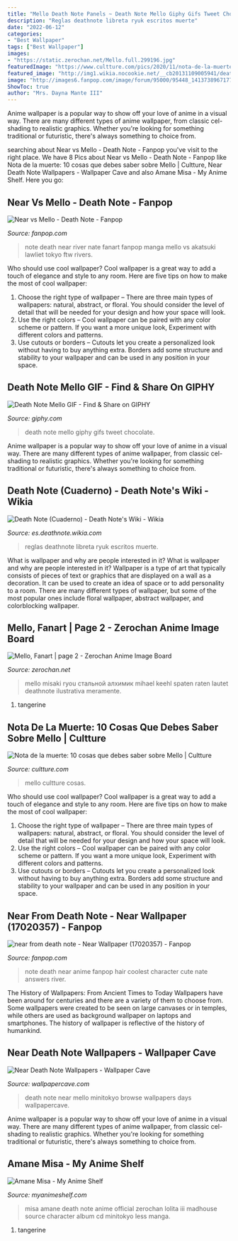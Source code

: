 ```yaml
---
title: "Mello Death Note Panels ~ Death Note Mello Giphy Gifs Tweet Chocolate"
description: "Reglas deathnote libreta ryuk escritos muerte"
date: "2022-06-12"
categories:
- "Best Wallpaper"
tags: ["Best Wallpaper"]
images:
- "https://static.zerochan.net/Mello.full.299196.jpg"
featuredImage: "https://www.cultture.com/pics/2020/11/nota-de-la-muerte-10-cosas-que-debes-saber-sobre-mello.jpg"
featured_image: "http://img1.wikia.nocookie.net/__cb20131109005941/deathnote/es/images/thumb/8/84/How_to_Use_01.jpg/500px-How_to_Use_01.jpg"
image: "http://images6.fanpop.com/image/forum/95000/95448_1413738967177_full.png"
ShowToc: true
author: "Mrs. Dayna Mante III"
---
```



Anime wallpaper is a popular way to show off your love of anime in a visual way. There are many different types of anime wallpaper, from classic cel-shading to realistic graphics. Whether you're looking for something traditional or futuristic, there's always something to choice from.

	

		
searching about Near vs Mello - Death Note - Fanpop you've visit to the right place. We have 8 Pics about Near vs Mello - Death Note - Fanpop like Nota de la muerte: 10 cosas que debes saber sobre Mello | Cultture, Near Death Note Wallpapers - Wallpaper Cave and also Amane Misa - My Anime Shelf. Here you go:
		
    
## Near Vs Mello - Death Note - Fanpop

<img loading=lazy src="http://images6.fanpop.com/image/forum/95000/95448_1413738967177_full.png" onerror="this.onerror=null;this.src='https://tse3.mm.bing.net/th?id=OIP.c_95e5EeEBHx6w8k0krpLAAAAA&amp;pid=15.1';" alt="Near vs Mello - Death Note - Fanpop">

_Source: fanpop.com_

>note death near river nate fanart fanpop manga mello vs akatsuki lawliet tokyo ftw rivers. 

	

Who should use cool wallpaper?
Cool wallpaper is a great way to add a touch of elegance and style to any room. Here are five tips on how to make the most of cool wallpaper: 
1) Choose the right type of wallpaper – There are three main types of wallpapers: natural, abstract, or floral. You should consider the level of detail that will be needed for your design and how your space will look. 
2) Use the right colors – Cool wallpaper can be paired with any color scheme or pattern. If you want a more unique look, Experiment with different colors and patterns. 
3) Use cutouts or borders – Cutouts let you create a personalized look without having to buy anything extra. Borders add some structure and stability to your wallpaper and can be used in any position in your space.

    
## Death Note Mello GIF - Find &amp; Share On GIPHY

<img loading=lazy src="http://media1.giphy.com/media/LR7pivL94glEs/giphy.gif" onerror="this.onerror=null;this.src='https://tse3.mm.bing.net/th?id=OIP.2Hd4-BuKurI4MeBi3fBNawHaEE&amp;pid=15.1';" alt="Death Note Mello GIF - Find &amp; Share on GIPHY">

_Source: giphy.com_

>death note mello giphy gifs tweet chocolate. 

	

Anime wallpaper is a popular way to show off your love of anime in a visual way. There are many different types of anime wallpaper, from classic cel-shading to realistic graphics. Whether you're looking for something traditional or futuristic, there's always something to choice from.

    
## Death Note (Cuaderno) - Death Note&#039;s Wiki - Wikia

<img loading=lazy src="http://img1.wikia.nocookie.net/__cb20131109005941/deathnote/es/images/thumb/8/84/How_to_Use_01.jpg/500px-How_to_Use_01.jpg" onerror="this.onerror=null;this.src='https://tse2.mm.bing.net/th?id=OIP.OSgy7bnv0oRHuJoYMqkjIQHaLr&amp;pid=15.1';" alt="Death Note (Cuaderno) - Death Note&#039;s Wiki - Wikia">

_Source: es.deathnote.wikia.com_

>reglas deathnote libreta ryuk escritos muerte. 

	

What is wallpaper and why are people interested in it?
What is wallpaper and why are people interested in it?
Wallpaper is a type of art that typically consists of pieces of text or graphics that are displayed on a wall as a decoration. It can be used to create an idea of space or to add personality to a room. There are many different types of wallpaper, but some of the most popular ones include floral wallpaper, abstract wallpaper, and colorblocking wallpaper.

    
## Mello, Fanart | Page 2 - Zerochan Anime Image Board

<img loading=lazy src="https://static.zerochan.net/Mello.full.299196.jpg" onerror="this.onerror=null;this.src='https://tse2.mm.bing.net/th?id=OIP.YAyfzpS1xOj74bxcbRpwbQHaL0&amp;pid=15.1';" alt="Mello, Fanart | page 2 - Zerochan Anime Image Board">

_Source: zerochan.net_

>mello misaki ryou стальной алхимик mihael keehl spaten raten lautet deathnote ilustrativa meramente. 

	

1. tangerine 

    
## Nota De La Muerte: 10 Cosas Que Debes Saber Sobre Mello | Cultture

<img loading=lazy src="https://www.cultture.com/pics/2020/11/nota-de-la-muerte-10-cosas-que-debes-saber-sobre-mello.jpg" onerror="this.onerror=null;this.src='https://tse3.mm.bing.net/th?id=OIP._oNpLz3Wl8MSSda3z_hWVgHaDt&amp;pid=15.1';" alt="Nota de la muerte: 10 cosas que debes saber sobre Mello | Cultture">

_Source: cultture.com_

>mello cultture cosas. 

	

Who should use cool wallpaper?
Cool wallpaper is a great way to add a touch of elegance and style to any room. Here are five tips on how to make the most of cool wallpaper: 
1) Choose the right type of wallpaper – There are three main types of wallpapers: natural, abstract, or floral. You should consider the level of detail that will be needed for your design and how your space will look. 
2) Use the right colors – Cool wallpaper can be paired with any color scheme or pattern. If you want a more unique look, Experiment with different colors and patterns. 
3) Use cutouts or borders – Cutouts let you create a personalized look without having to buy anything extra. Borders add some structure and stability to your wallpaper and can be used in any position in your space.

    
## Near From Death Note - Near Wallpaper (17020357) - Fanpop

<img loading=lazy src="http://images4.fanpop.com/image/photos/17000000/near-from-death-note-near-17020357-800-600.jpg" onerror="this.onerror=null;this.src='https://tse4.mm.bing.net/th?id=OIP.PnC93wTK5gGNoa7ZmjaAKQHaFj&amp;pid=15.1';" alt="near from death note - Near Wallpaper (17020357) - Fanpop">

_Source: fanpop.com_

>note death near anime fanpop hair coolest character cute nate answers river. 

	

The History of Wallpapers: From Ancient Times to Today
Wallpapers have been around for centuries and there are a variety of them to choose from. Some wallpapers were created to be seen on large canvases or in temples, while others are used as background wallpaper on laptops and smartphones. The history of wallpaper is reflective of the history of humankind.

    
## Near Death Note Wallpapers - Wallpaper Cave

<img loading=lazy src="https://wallpapercave.com/wp/24JVQm2.jpg" onerror="this.onerror=null;this.src='https://tse1.mm.bing.net/th?id=OIP.sJJzXXfIb_ft4k25wHnJegHaEK&amp;pid=15.1';" alt="Near Death Note Wallpapers - Wallpaper Cave">

_Source: wallpapercave.com_

>death note near mello minitokyo browse wallpapers days wallpapercave. 

	

Anime wallpaper is a popular way to show off your love of anime in a visual way. There are many different types of anime wallpaper, from classic cel-shading to realistic graphics. Whether you're looking for something traditional or futuristic, there's always something to choice from.

    
## Amane Misa - My Anime Shelf

<img loading=lazy src="https://myanimeshelf.com/upload/dynamic/2013-07/26/2996352.jpg" onerror="this.onerror=null;this.src='https://tse3.mm.bing.net/th?id=OIP.Fsnf2kD5AQinPE_5G5oDlwHaJd&amp;pid=15.1';" alt="Amane Misa - My Anime Shelf">

_Source: myanimeshelf.com_

>misa amane death note anime official zerochan lolita iii madhouse source character album cd minitokyo less manga. 

	

1. tangerine 


